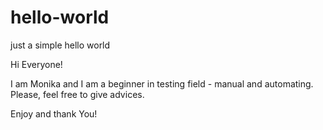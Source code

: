 # hello-world
just a simple hello world

Hi Everyone!

I am Monika and I am a beginner in testing field - manual and automating.
Please, feel free to give advices. 

Enjoy and thank You!
